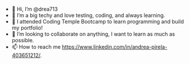 - 👋 Hi, I’m @drea713
- 👀 I’m a big techy and love testing, coding, and always learning. 
- 🌱 I attended Coding Temple Bootcamp to learn programming and build my portfolio!
- 💞️ I’m looking to collaborate on anything, I want to learn as much as possible.
- 📫 How to reach me https://www.linkedin.com/in/andrea-pirela-403651212/.

<!---
drea713/drea713 is a ✨ special ✨ repository because its `README.md` (this file) appears on your GitHub profile.
You can click the Preview link to take a look at your changes.
--->
